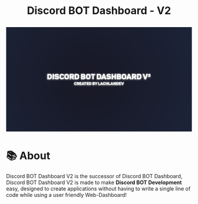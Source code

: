 <h1 align="center">
    <br>
    <p>Discord BOT Dashboard - V2</p>
<img src="headerimage.png">

# 📚 About
Discord BOT Dashboard V2 is the successor of Discord BOT Dashboard, Discord BOT Dashboard V2 is made to make **Discord BOT Development** easy, designed to create applications without having to write a single line of code while using a user friendly Web-Dashboard!

